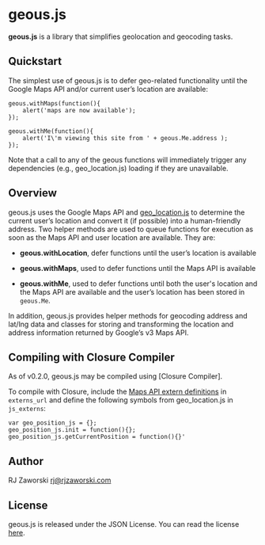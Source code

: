 geous.js
========

**geous.js** is a library that simplifies geolocation and geocoding tasks.

Quickstart
----------

The simplest use of geous.js is to defer geo-related functionality until the Google Maps API and/or current user&rsquo;s location are available:

	geous.withMaps(function(){
		alert('maps are now available');
	});

	geous.withMe(function(){
		alert('I\'m viewing this site from ' + geous.Me.address );
	});

Note that a call to any of the geous functions will immediately trigger any dependencies (e.g., geo_location.js) loading if they are unavailable.

Overview
--------

geous.js uses the Google Maps API and [geo_location.js](http://code.google.com/p/geo-location-javascript/) to determine the current user&rsquo;s location and convert it (if possible) into a human-friendly address. Two helper methods are used to queue functions for execution as soon as the Maps API and user location are available. They are:

* **geous.withLocation**, defer functions until the user&rsquo;s location is available

* **geous.withMaps**, used to defer functions until the Maps API is available

* **geous.withMe**, used to defer functions until both the user's location and the Maps API are available and the user&rsquo;s location has been stored in `geous.Me`.

In addition, geous.js provides helper methods for geocoding address and lat/lng data and classes for storing and transforming the location and address information returned by Google&rsquo;s v3 Maps API.

Compiling with Closure Compiler
-------------------------------

As of v0.2.0, geous.js may be compiled using [Closure Compiler]. 

To compile with Closure, include the [Maps API extern definitions](http://closure-compiler.googlecode.com/svn/trunk/contrib/externs/maps/google_maps_api_v3_5.js) in `externs_url` and define the following symbols from geo_location.js in `js_externs`:

	var geo_position_js = {};
	geo_position_js.init = function(){};
	geo_position_js.getCurrentPosition = function(){}'

Author
------
RJ Zaworski <rj@rjzaworski.com>

License
-------

geous.js is released under the JSON License. You can read the license [here](http://www.json.org/license.html).